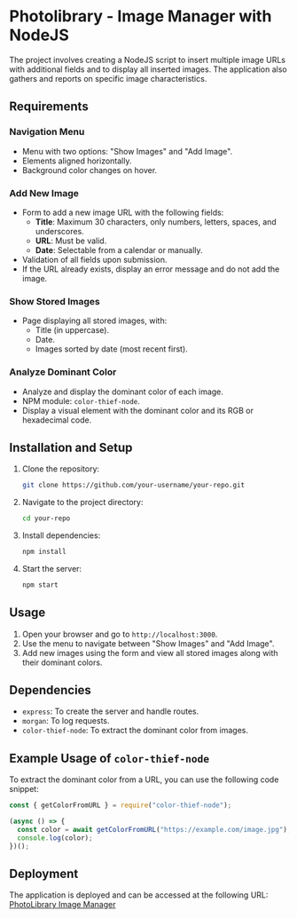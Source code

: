 # Photolibrary - Image Manager with NodeJS

The project involves creating a NodeJS script to insert multiple image URLs with additional fields and to display all inserted images. The application also gathers and reports on specific image characteristics.

## Requirements

### Navigation Menu

- Menu with two options: "Show Images" and "Add Image".
- Elements aligned horizontally.
- Background color changes on hover.

### Add New Image

- Form to add a new image URL with the following fields:
  - **Title**: Maximum 30 characters, only numbers, letters, spaces, and underscores.
  - **URL**: Must be valid.
  - **Date**: Selectable from a calendar or manually.
- Validation of all fields upon submission.
- If the URL already exists, display an error message and do not add the image.

### Show Stored Images

- Page displaying all stored images, with:
  - Title (in uppercase).
  - Date.
  - Images sorted by date (most recent first).

### Analyze Dominant Color

- Analyze and display the dominant color of each image.
- NPM module: `color-thief-node`.
- Display a visual element with the dominant color and its RGB or hexadecimal code.

## Installation and Setup

1. Clone the repository:
   ```sh
   git clone https://github.com/your-username/your-repo.git
   ```
2. Navigate to the project directory:
   ```sh
   cd your-repo
   ```
3. Install dependencies:
   ```sh
   npm install
   ```
4. Start the server:
   ```sh
   npm start
   ```

## Usage

1. Open your browser and go to `http://localhost:3000`.
2. Use the menu to navigate between "Show Images" and "Add Image".
3. Add new images using the form and view all stored images along with their dominant colors.

## Dependencies

- `express`: To create the server and handle routes.
- `morgan`: To log requests.
- `color-thief-node`: To extract the dominant color from images.

## Example Usage of `color-thief-node`

To extract the dominant color from a URL, you can use the following code snippet:

```javascript
const { getColorFromURL } = require("color-thief-node");

(async () => {
  const color = await getColorFromURL("https://example.com/image.jpg");
  console.log(color);
})();
```

## Deployment

The application is deployed and can be accessed at the following URL:
[PhotoLibrary Image Manager](https://photolibrary-image-manager.onrender.com/)
